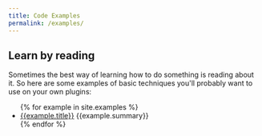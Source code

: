 ```yaml
---
title: Code Examples
permalink: /examples/
---
```


## Learn by reading

Sometimes the best way of learning how to do something is reading about it. So here are some examples of basic techniques you'll probably want to use on your own plugins:

<ul>
{% for example in site.examples %}
  <li><a href="{{site.baseurl}}{{example.url}}">{{example.title}}</a> {{example.summary}}</li>
{% endfor %}
</ul>
